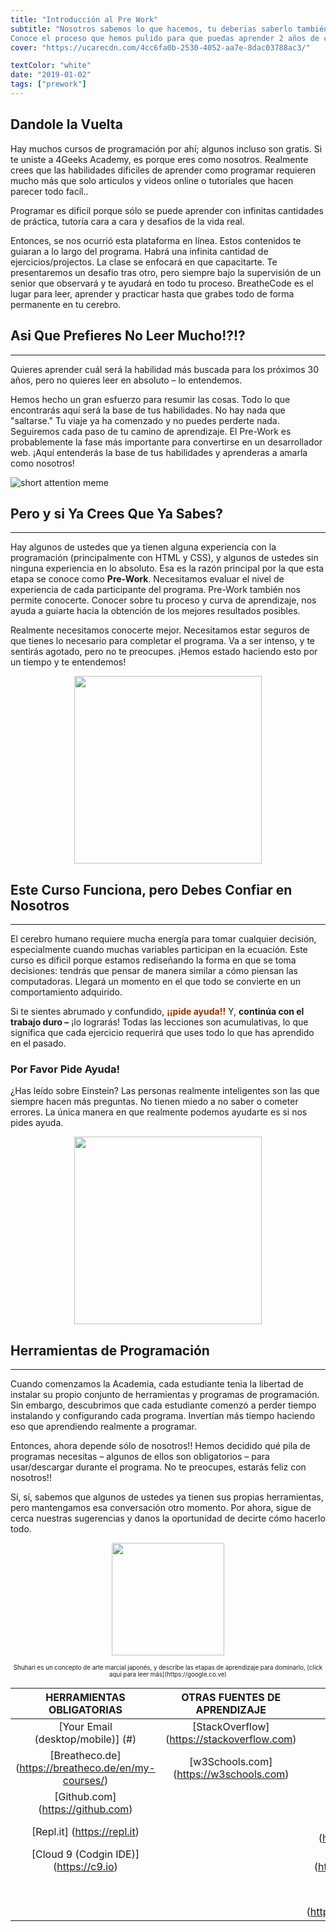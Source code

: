 ```yaml
---
title: "Introducción al Pre Work"
subtitle: "Nosotros sabemos lo que hacemos, tu deberias saberlo también. 
Conoce el proceso que hemos pulido para que puedas aprender 2 años de contenido en unas pocas semanas."
cover: "https://ucarecdn.com/4cc6fa0b-2530-4052-aa7e-8dac03788ac3/"

textColor: "white"
date: "2019-01-02"
tags: ["prework"]
---
```


## Dandole la Vuelta


Hay muchos cursos de programación por ahí; algunos incluso son gratis.  Si te uniste a 4Geeks Academy, es porque eres como nosotros.  Realmente crees que las habilidades dificiles de aprender como programar requieren mucho más que solo articulos y videos online o tutoriales que hacen parecer todo facíl..

Programar es dificil porque sólo se puede aprender con infinitas cantidades de práctica, tutoría cara a cara y desafios de la vida real.

Entonces, se nos ocurrió esta plataforma en línea.  Estos contenidos te guiaran a lo largo del programa.  Habrá una infinita cantidad de ejercicios/projectos.  La clase se enfocará en que capacitarte.  Te presentaremos un desafio tras otro, pero siempre bajo la supervisión de un senior que observará y te ayudará en todo tu proceso.  BreatheCode es el lugar para leer, aprender y practicar hasta que grabes todo de forma permanente en tu cerebro.

## Asi Que Prefieres No Leer Mucho!?!?
<hr>

Quieres aprender cuál será la habilidad más buscada para los próximos 30 años, pero no quieres leer en absoluto – lo entendemos.

Hemos hecho un gran esfuerzo para resumir las cosas.  Todo lo que encontrarás aquí será la base de tus habilidades.  No hay nada que "saltarse."  Tu viaje ya ha comenzado y no puedes perderte nada.  Seguiremos cada paso de tu camino de aprendizaje.  El Pre-Work es probablemente la fase más importante para convertirse en un desarrollador web.  ¡Aquí entenderás la base de tus habilidades y aprenderas a amarla como nosotros!

![short attention meme](https://breatheco.de/wp-content/uploads/2017/01/short-attention-meme1.jpg)

## Pero y si Ya Crees Que Ya Sabes?
<hr>

Hay algunos de ustedes que ya tienen alguna experiencia con la programación (principalmente con HTML y CSS), y algunos de ustedes sin ninguna experiencia en lo absoluto.  Esa es la razón principal por la que esta etapa se conoce como **Pre-Work**.  Necesitamos evaluar el nivel de experiencia de cada participante del programa.  Pre-Work también nos permite conocerte.  Conocer sobre tu proceso y curva de aprendizaje, nos ayuda a guiarte hacia la obtención de los mejores resultados posibles.

Realmente necesitamos conocerte mejor.  Necesitamos estar seguros de que tienes lo necesario para completar el programa.  Va a ser intenso, y te sentirás agotado, pero no te preocupes. ¡Hemos estado haciendo esto por un tiempo y te entendemos!

<p style="text-align:center">
    <img class="my-class" src="https://breatheco.de/wp-content/uploads/2017/01/i-feel-you.jpg" width="300">
</p>

## Este Curso Funciona, pero Debes Confiar en Nosotros
<hr>

El cerebro humano requiere mucha energía para tomar cualquier decisión, especialmente cuando muchas variables participan en la ecuación.  Este curso es dificil porque estamos rediseñando la forma en que se toma decisiones: tendrás que pensar de manera similar a cómo piensan las computadoras.  Llegará un momento en el que todo se convierte en un comportamiento adquirido.

Si te sientes abrumado y confundido, <span style="color:#993300">**¡¡pide ayuda!!**</span> Y, **continúa con el trabajo duro –** ¡lo lograrás!  Todas las lecciones son acumulativas, lo que significa que cada ejercicio requerirá que uses todo lo que has aprendido en el pasado.

### Por Favor Pide Ayuda!

¿Has leído sobre Einstein?  Las personas realmente inteligentes son las que siempre hacen más preguntas. No tienen miedo a no saber o cometer errores.  La única manera en que realmente podemos ayudarte es si nos pides ayuda.
<p style="text-align:center">
    <img class="my-class" src="https://breatheco.de/wp-content/uploads/2017/01/126g91.jpg" width="300">
</p>

## Herramientas de Programación
<hr>

Cuando comenzamos la Academia, cada estudiante tenia la libertad de instalar su propio conjunto de herramientas y programas de programación.  Sin embargo, descubrimos que cada estudiante comenzó a perder tiempo instalando y configurando cada programa.  Invertían más tiempo haciendo eso que aprendiendo realmente a programar.

Entonces, ahora depende sólo de nosotros!!  Hemos decidido qué pila de programas necesitas – algunos de ellos son obligatorios – para usar/descargar durante el programa. No te preocupes, estarás feliz con nosotros!!

Sí, sí, sabemos que algunos de ustedes ya tienen sus propias herramientas, pero mantengamos esa conversación otro momento.  Por ahora, sigue de cerca nuestras sugerencias y danos la oportunidad de decirte cómo hacerlo todo. 

<p style="text-align:center">
    <img class="my-class" src="https://breatheco.de/wp-content/uploads/2017/01/shu-ha-ri-189x300.jpg" width="180">
</p>
<p style="text-align:center;">
    <sub><sup>Shuhari es un concepto de arte marcial japonés, y describe las etapas de aprendizaje para dominarlo, [click aqui para leer más](https://google.co.ve)</sup></sub>
</p>


| HERRAMIENTAS OBLIGATORIAS                                     | OTRAS FUENTES DE APRENDIZAJE      | AMBIENTE LOCAL (OPTIONAL) |
| :-:                                                 |    :-:                         |          :-:                 |
| [Your Email (desktop/mobile)] (#)                   | [StackOverflow] (https://stackoverflow.com)| [Sublime Text 3](https://sublimetext/3)|
| [Breatheco.de] (https://breatheco.de/en/my-courses/)| [w3Schools.com] (https://w3schools.com)| [Apache, PHP 5.3+, MySQL](https://ampps.com/download)|
| [Github.com] (https://github.com)                   |                | [GIT] (https://git=scm.com) |
| [Repl.it] (https://repl.it)                         |                | [Google Chrome.] (https://www.google.com/chrome/)|
| [Cloud 9 (Codgin IDE)] (https://c9.io)              |                | [PHP Composer.] (https://getcomposer.org/download/)|
|                                                     |                | [Slack.com (desktop & mobile)](https://breatheco.de/en/lesson/introduction-to-the-prework/#) |
|                                                     |                | [WhatsApp (mobile)] (https://www.whatsapp.com/download/)|

